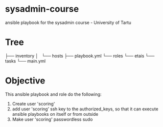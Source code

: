 # sysadmin-course
ansible playbook for the sysadmin course - University of Tartu

# Tree
├── inventory
│   └── hosts
├── playbook.yml
└── roles
    └── etais
        └── tasks
            └── main.yml
            
# Objective
This ansible playbook and role do the following:
1) Create user 'scoring'
2) add user 'scoring' ssh key to the authorized_keys, so that it can execute ansible playbooks on itself or from outside
3) Make user 'scoring' passwordless sudo
